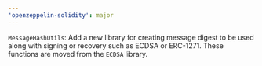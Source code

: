 ```yaml
---
'openzeppelin-solidity': major
---
```


`MessageHashUtils`: Add a new library for creating message digest to be used along with signing or recovery such as  ECDSA or ERC-1271. These functions are moved from the `ECDSA` library.
